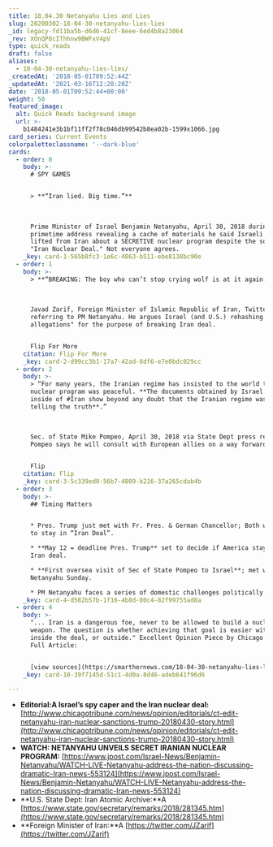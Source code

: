 ```yaml
---
title: 18.04.30 Netanyahu Lies and Lies
slug: 20200302-18-04-30-netanyahu-lies-lies
_id: legacy-fd11ba5b-d6d6-41cf-8eee-6ed4b8a23064
_rev: XOnQP8cIThhnw9BWFxV4pV
type: quick_reads
draft: false
aliases:
  - 18-04-30-netanyahu-lies-lies/
_createdAt: '2018-05-01T09:52:44Z'
_updatedAt: '2021-03-16T12:28:20Z'
date: '2018-05-01T09:52:44+00:00'
weight: 50
featured_image:
  alt: Quick Reads background image
  url: >-
    b1484241e3b1bf11ff2f78c046db99542b8ea02b-1599x1066.jpg
card_series: Current Events
colorpaletteclassname: '--dark-blue'
cards:
  - order: 0
    body: >-
      # SPY GAMES


      > **“Iran lied. Big time.”**  
        
        
        
      Prime Minister of Israel Benjamin Netanyahu, April 30, 2018 during a
      primetime address revealing a cache of materials he said Israeli spies
      lifted from Iran about a SECRETIVE nuclear program despite the so-called
      "Iran Nuclear Deal." Not everyone agrees.
    _key: card-1-565b8fc3-1e6c-4863-b511-ebe8138bc90e
  - order: 1
    body: >-
      > **“BREAKING: The boy who can’t stop crying wolf is at it again.”**  
        
        
        
      Javad Zarif, Foreign Minister of Islamic Republic of Iran, Twitter,
      referring to PM Netanyahu. He argues Israel (and U.S.) rehashing "old
      allegations" for the purpose of breaking Iran deal.


      Flip For More
    citation: Flip For More
    _key: card-2-d99cc3b1-17a7-42ad-8df6-e7e0bdc029cc
  - order: 2
    body: >-
      > “For many years, the Iranian regime has insisted to the world that its
      nuclear program was peaceful. **The documents obtained by Israel from
      inside of #Iran show beyond any doubt that the Iranian regime was not
      telling the truth**.”  
        
        
        
      Sec. of State Mike Pompeo, April 30, 2018 via State Dept press release.
      Pompeo says he will consult with European allies on a way forward.


      Flip
    citation: Flip
    _key: card-3-5c339ed0-56b7-4809-b216-37a265cdab4b
  - order: 3
    body: >-
      ## Timing Matters


      * Pres. Trump just met with Fr. Pres. & German Chancellor; Both want U.S.
      to stay in “Iran Deal”.

      * **May 12 = deadline Pres. Trump** set to decide if America stays in 2015
      Iran deal.

      * **First oversea visit of Sec of State Pompeo to Israel**; met with
      Netanyahu Sunday.

      * PM Netanyahu faces a series of domestic challenges politically.
    _key: card-4-d582b57b-1f16-4b8d-80c4-82f99755ad8a
  - order: 4
    body: >-
      "... Iran is a dangerous foe, never to be allowed to build a nuclear
      weapon. The question is whether achieving that goal is easier with Tehran
      inside the deal, or outside." Excellent Opinion Piece by Chicago Tribune.
      Full Article:


      [view sources](https://smarthernews.com/18-04-30-netanyahu-lies-lies/)
    _key: card-10-39f7145d-51c1-4d0a-8d46-adeb641f96d6

---
```

* **Editorial:A Israel’s spy caper and the Iran nuclear deal:** [http://www.chicagotribune.com/news/opinion/editorials/ct-edit-netanyahu-iran-nuclear-sanctions-trump-20180430-story.html](http://www.chicagotribune.com/news/opinion/editorials/ct-edit-netanyahu-iran-nuclear-sanctions-trump-20180430-story.html)
* **WATCH: NETANYAHU UNVEILS SECRET IRANIAN NUCLEAR PROGRAM:** [https://www.jpost.com/Israel-News/Benjamin-Netanyahu/WATCH-LIVE-Netanyahu-address-the-nation-discussing-dramatic-Iran-news-553124](https://www.jpost.com/Israel-News/Benjamin-Netanyahu/WATCH-LIVE-Netanyahu-address-the-nation-discussing-dramatic-Iran-news-553124)
* **U.S. State Dept: Iran Atomic Archive:**A [https://www.state.gov/secretary/remarks/2018/281345.htm](https://www.state.gov/secretary/remarks/2018/281345.htm)
* **Foreign Minister of Iran:**A [https://twitter.com/JZarif](https://twitter.com/JZarif)